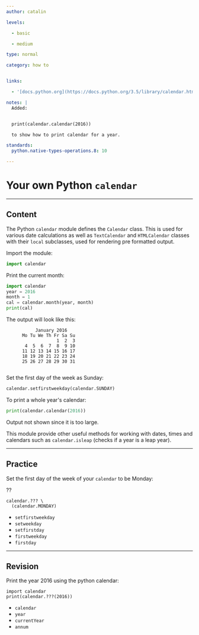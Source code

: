 ```yaml
---
author: catalin

levels:

  - basic

  - medium

type: normal

category: how to


links:

  - '[docs.python.org](https://docs.python.org/3.5/library/calendar.html){website}'

notes: |
  Added:


  print(calendar.calendar(2016))

  to show how to print calendar for a year.

standards:
  python.native-types-operations.8: 10

---
```



# Your own Python `calendar`

---
## Content

The Python `calendar` module defines the `Calendar` class. This is used for various date calculations as well as `TextCalendar` and `HTMLCalendar` classes with their `local` subclasses, used for rendering pre formatted output.

Import the module:
```python
import calendar
```

Print the current month:
```python
import calendar
year = 2016
month = 1
cal = calendar.month(year, month)
print(cal)


```
The output will look like this:
```
           January 2016
      Mo Tu We Th Fr Sa Su
                   1  2  3
       4  5  6  7  8  9 10
      11 12 13 14 15 16 17
      18 19 20 21 22 23 24
      25 26 27 28 29 30 31


```
Set the first day of the week as Sunday:
```python
calendar.setfirstweekday(calendar.SUNDAY)
```
To print a whole year's calendar:
```python
print(calendar.calendar(2016))
```
Output not shown since it is too large.


This module provide other useful methods for working with dates, times and calendars such as `calendar.isleap` (checks if a year is a leap year).

---
## Practice

Set the first day of the week of your `calendar` to be Monday:

??

```
calendar.??? \
  (calendar.MONDAY)
```

* `setfirstweekday`
* `setweekday`
* `setfirstday`
* `firstweekday`
* `firstday`

---
## Revision

Print the year 2016 using the python calendar:

```
import calendar
print(calendar.???(2016))
```


* `calendar`
* `year`
* `currentYear`
* `annum`
 
